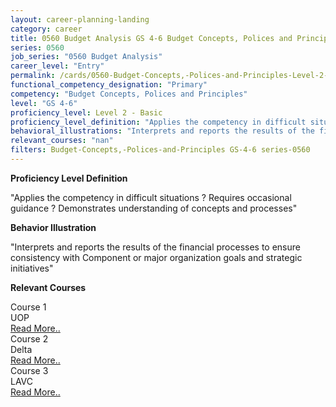 ```yaml
---
layout: career-planning-landing
category: career
title: 0560 Budget Analysis GS 4-6 Budget Concepts, Polices and Principles
series: 0560
job_series: "0560 Budget Analysis"
career_level: "Entry"
permalink: /cards/0560-Budget-Concepts,-Polices-and-Principles-Level-2---Basic/
functional_competency_designation: "Primary"
competency: "Budget Concepts, Polices and Principles"
level: "GS 4-6"
proficiency_level: Level 2 - Basic
proficiency_level_definition: "Applies the competency in difficult situations ? Requires occasional guidance ? Demonstrates understanding of concepts and processes"
behavioral_illustrations: "Interprets and reports the results of the financial processes to ensure consistency with Component or major organization goals and strategic initiatives"
relevant_courses: "nan"
filters: Budget-Concepts,-Polices-and-Principles GS-4-6 series-0560
---
```


<p><b>Proficiency Level Definition</b></p>
<p>"Applies the competency in difficult situations ? Requires occasional guidance ? Demonstrates understanding of concepts and processes"</p>
<p><b>Behavior Illustration</b></p>
<p>"Interprets and reports the results of the financial processes to ensure consistency with Component or major organization goals and strategic initiatives"</p>
<p><b>Relevant Courses</b></p>
<div class="cfo-courses-outer"><div class="cfo-courses-inner">Course 1</div><div class="cfo-courses-inner">UOP</div><div class="cfo-courses-inner"><a href="/cards/0560-Budget-Concepts,-Polices-and-Principles-Level-2---Basic/">Read More..</a></div></div>
<div class="cfo-courses-outer"><div class="cfo-courses-inner">Course 2</div><div class="cfo-courses-inner">Delta</div><div class="cfo-courses-inner"><a href="/cards/0560-Budget-Concepts,-Polices-and-Principles-Level-2---Basic/">Read More..</a></div></div>
<div class="cfo-courses-outer"><div class="cfo-courses-inner">Course 3</div><div class="cfo-courses-inner">LAVC</div><div class="cfo-courses-inner"><a href="/cards/0560-Budget-Concepts,-Polices-and-Principles-Level-2---Basic/">Read More..</a></div></div>
